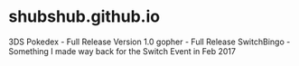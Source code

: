 # shubshub.github.io
3DS Pokedex - Full Release Version 1.0
gopher - Full Release
SwitchBingo - Something I made way back for the Switch Event in Feb 2017
